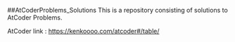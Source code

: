##AtCoderProblems_Solutions
This is a repository consisting of solutions to AtCoder Problems.

AtCoder link : https://kenkoooo.com/atcoder#/table/
